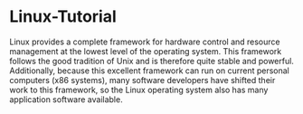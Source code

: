 # Linux-Tutorial

Linux provides a complete framework for hardware control and resource management at the lowest level of the operating system. This framework follows the good tradition of Unix and is therefore quite stable and powerful. Additionally, because this excellent framework can run on current personal computers (x86 systems), many software developers have shifted their work to this framework, so the Linux operating system also has many application software available.


